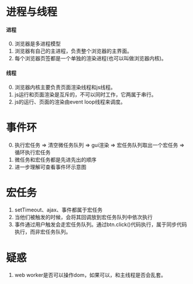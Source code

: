 # 进程与线程

#### 进程
0. 浏览器是多进程模型
1. 浏览器有自己的主进程，负责整个浏览器的主界面。
2. 每个浏览器页签都是一个单独的渲染进程(也可以叫做浏览器内核)。

#### 线程
0. 浏览器内核主要负责页面渲染线程和js线程。
1. js运行和页面渲染是互斥的，不可以同时工作，它两属于串行。
2. js的运行、页面的渲染由event loop线程来调度。

# 事件环
0. 执行宏任务 => 清空微任务队列 => gui渲染 => 宏任务队列取出一个宏任务 => 循环执行宏任务
1. 微任务和宏任务都是先进先出的顺序
2. 进一步理解可查看事件环示意图

# 宏任务
1. setTimeout、ajax、事件都属于宏任务
2. 当他们被触发的时候，会将其回调放到宏任务队列中依次执行
3. 事件通过用户触发会走宏任务队列。通过btn.click()代码执行，属于同步代码执行，而非宏任务队列。


# 疑惑
1. web worker是否可以操作dom，如果可以，和主线程是否会乱套。